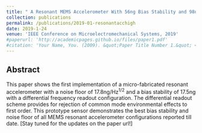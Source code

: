 ```yaml
---
title: " A Resonant MEMS Accelerometer With 56ng Bias Stability and 98ng/Hz<sup>1/2</sup> Noise Floor "
collection: publications
permalink: /publications/2019-01-resonantacchigh
date: 2019-1-24
venue: 'IEEE Conference on Microelectromechanical Systems, 2019'
#paperurl: 'http://academicpages.github.io/files/paper1.pdf'
#citation: 'Your Name, You. (2009). &quot;Paper Title Number 1.&quot; <i>Journal 1</i>. 1(1).'
---
```


## Abstract
This paper shows the first implementation of a micro-fabricated resonant accelerometer with a noise floor of 17.8ng/Hz<sup>1/2</sup> and a bias stability of 17.5ng with a differential frequency readout configuration. The differential readout scheme provides for rejection of common mode environmental effects to first order. This prototype sensor demonstrates the best bias stability and noise floor of all MEMS resonant accelerometer configurations reported till date.
[Stay tuned for the updates on the paper url!]

